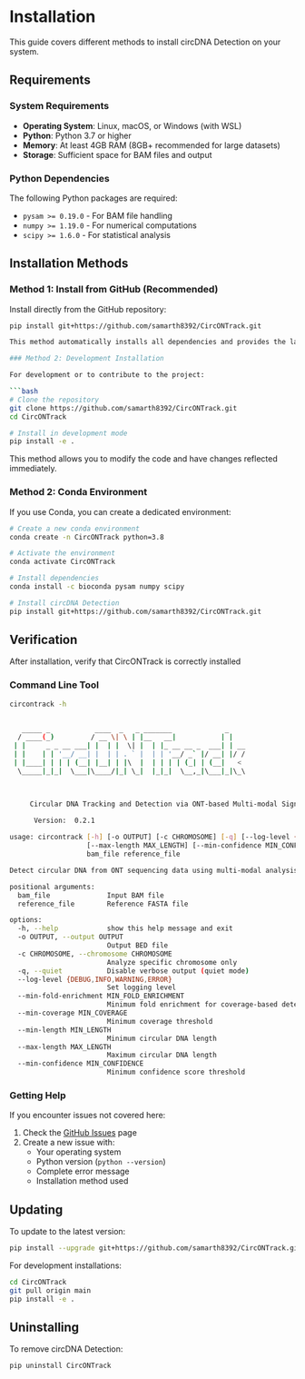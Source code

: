 # Installation

This guide covers different methods to install circDNA Detection on your system.

## Requirements

### System Requirements

- **Operating System**: Linux, macOS, or Windows (with WSL)
- **Python**: Python 3.7 or higher
- **Memory**: At least 4GB RAM (8GB+ recommended for large datasets)
- **Storage**: Sufficient space for BAM files and output

### Python Dependencies

The following Python packages are required:

- `pysam >= 0.19.0` - For BAM file handling
- `numpy >= 1.19.0` - For numerical computations
- `scipy >= 1.6.0` - For statistical analysis

## Installation Methods

### Method 1: Install from GitHub (Recommended)

Install directly from the GitHub repository:

```bash
pip install git+https://github.com/samarth8392/CircONTrack.git

This method automatically installs all dependencies and provides the latest stable version.

### Method 2: Development Installation

For development or to contribute to the project:

```bash
# Clone the repository
git clone https://github.com/samarth8392/CircONTrack.git
cd CircONTrack

# Install in development mode
pip install -e .
```

This method allows you to modify the code and have changes reflected immediately.


### Method 2: Conda Environment

If you use Conda, you can create a dedicated environment:

```bash
# Create a new conda environment
conda create -n CircONTrack python=3.8

# Activate the environment
conda activate CircONTrack

# Install dependencies
conda install -c bioconda pysam numpy scipy

# Install circDNA Detection
pip install git+https://github.com/samarth8392/CircONTrack.git
```

## Verification

After installation, verify that CircONTrack is correctly installed

### Command Line Tool

```bash
circontrack -h

    
   _____ _           ____  _   _ _______             _    
  / ____(_)         / __ \| \ | |__   __|           | |   
 | |     _ _ __ ___| |  | |  \| |  | |_ __ __ _  ___| | __
 | |    | | '__/ __| |  | | . ` |  | | '__/ _` |/ __| |/ /
 | |____| | | | (__| |__| | |\  |  | | | | (_| | (__|   < 
  \_____|_|_|  \___|\____/|_| \_|  |_|_|  \__,_|\___|_|\_\ 

    

     Circular DNA Tracking and Detection via ONT-based Multi-modal Signal Integration 

      Version:  0.2.1   
    
usage: circontrack [-h] [-o OUTPUT] [-c CHROMOSOME] [-q] [--log-level {DEBUG,INFO,WARNING,ERROR}] [--min-fold-enrichment MIN_FOLD_ENRICHMENT] [--min-coverage MIN_COVERAGE] [--min-length MIN_LENGTH]
                   [--max-length MAX_LENGTH] [--min-confidence MIN_CONFIDENCE]
                   bam_file reference_file

Detect circular DNA from ONT sequencing data using multi-modal analysis

positional arguments:
  bam_file              Input BAM file
  reference_file        Reference FASTA file

options:
  -h, --help            show this help message and exit
  -o OUTPUT, --output OUTPUT
                        Output BED file
  -c CHROMOSOME, --chromosome CHROMOSOME
                        Analyze specific chromosome only
  -q, --quiet           Disable verbose output (quiet mode)
  --log-level {DEBUG,INFO,WARNING,ERROR}
                        Set logging level
  --min-fold-enrichment MIN_FOLD_ENRICHMENT
                        Minimum fold enrichment for coverage-based detection
  --min-coverage MIN_COVERAGE
                        Minimum coverage threshold
  --min-length MIN_LENGTH
                        Minimum circular DNA length
  --max-length MAX_LENGTH
                        Maximum circular DNA length
  --min-confidence MIN_CONFIDENCE
                        Minimum confidence score threshold

```

### Getting Help

If you encounter issues not covered here:

1. Check the [GitHub Issues](https://github.com/samarth8392/circDNA_detection/issues) page
2. Create a new issue with:
   - Your operating system
   - Python version (`python --version`)
   - Complete error message
   - Installation method used

## Updating

To update to the latest version:

```bash
pip install --upgrade git+https://github.com/samarth8392/CircONTrack.git
```

For development installations:

```bash
cd CircONTrack
git pull origin main
pip install -e .
```

## Uninstalling

To remove circDNA Detection:

```bash
pip uninstall CircONTrack
```